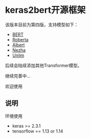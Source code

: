 # keras2bert开源框架

该版本目前为第四版，支持模型如下：   
- [BERT](https://arxiv.org/pdf/1810.04805.pdf&usg=ALkJrhhzxlCL6yTht2BRmH9atgvKFxHsxQ)  
- [Roberta](https://arxiv.org/pdf/1907.11692.pdf%5C)   
- [Albert](https://arxiv.org/pdf/1909.11942.pdf?ref=https://githubhelp.com)  
- [Nezha](https://arxiv.org/pdf/1909.00204.pdf)   
- [Unilm](https://proceedings.neurips.cc/paper/2019/file/c20bb2d9a50d5ac1f713f8b34d9aac5a-Paper.pdf)   

后续会陆续添加其他Transformer模型。

继续完善中...

欢迎使用

## 说明

   环境使用  
   - keras >= 2.3.1  
   - tensorflow == 1.13 or 1.14
   

